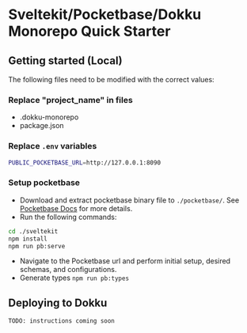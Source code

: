 # Sveltekit/Pocketbase/Dokku Monorepo Quick Starter

## Getting started (Local)

The following files need to be modified with the correct values:

### Replace "project_name" in files

- .dokku-monorepo
- package.json

### Replace `.env` variables

```bash
PUBLIC_POCKETBASE_URL=http://127.0.0.1:8090
```

### Setup pocketbase

- Download and extract pocketbase binary file to `./pocketbase/`. See [Pocketbase Docs](https://pocketbase.io/docs/) for more details.
- Run the following commands:

```bash
cd ./sveltekit
npm install
npm run pb:serve
```

- Navigate to the Pocketbase url and perform initial setup, desired schemas, and configurations.
- Generate types `npm run pb:types`

## Deploying to Dokku

`TODO: instructions coming soon`

